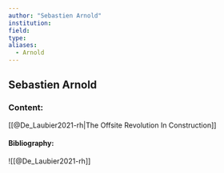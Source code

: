 ```yaml
---
author: "Sebastien Arnold"
institution:
field:
type:
aliases:
  - Arnold
---
```


## Sebastien Arnold

### Content:
[[@De_Laubier2021-rh|The Offsite Revolution In Construction]]

#### Bibliography:

![[@De_Laubier2021-rh]]